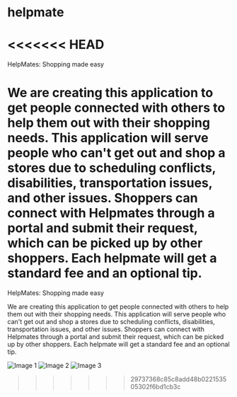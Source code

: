 # helpmate
<<<<<<< HEAD
===========================================
HelpMates: Shopping made easy

We are creating this application to get people connected with others to help them out with their shopping needs. 
This application will serve people who can't get out and shop a stores due to scheduling conflicts, disabilities, transportation issues, and other issues.
Shoppers can connect with Helpmates through a portal and submit their request, which can be picked up by other shoppers.
Each helpmate will get a standard fee and an optional tip.
=======

HelpMates: Shopping made easy

We are creating this application to get people connected with others to help them out with their shopping needs. This application will serve people who can't get out and shop a stores due to scheduling conflicts, disabilities, transportation issues, and other issues. Shoppers can connect with Helpmates through a portal and submit their request, which can be picked up by other shoppers. Each helpmate will get a standard fee and an optional tip.

![Image 1](https://github.com/nargesfamili/helpmate/blob/master/Image%20from%20iOS.jpg)
![Image 2](https://github.com/nargesfamili/helpmate/blob/master/Image%20from%20iOS%20(2).jpg)
![Image 3](https://github.com/nargesfamili/helpmate/blob/master/Image%20from%20iOS%20(1).jpg)
>>>>>>> 29737368c85c8add48b022153505302f6bd1cb3c


